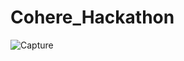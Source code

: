 # Cohere_Hackathon

![Capture](https://user-images.githubusercontent.com/61332730/205513513-782d69c2-b54d-4495-9bba-c34556a59e0c.PNG)
